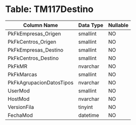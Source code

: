 # Table: TM117Destino

| Column Name | Data Type | Nullable |
|-------------|-----------|----------|
| PkFkEmpresas_Origen | smallint | NO |
| PkFkCentros_Origen | smallint | NO |
| PkFkEmpresas_Destino | smallint | NO |
| PkFkCentros_Destino | smallint | NO |
| PkFkMR | nvarchar | NO |
| PkFkMarcas | smallint | NO |
| PkFkAgrupacionDatosTipos | nvarchar | NO |
| UserMod | smallint | NO |
| HostMod | nvarchar | NO |
| VersionFila | tinyint | NO |
| FechaMod | datetime | NO |
